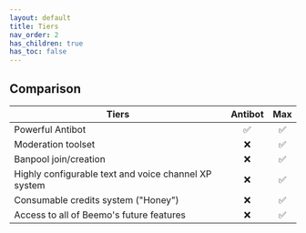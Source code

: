 ```yaml
---
layout: default
title: Tiers
nav_order: 2
has_children: true
has_toc: false
---
```


## Comparison

| Tiers                                                  |   Antibot   |   Max  |
| ------------------------------------------------------ | :---------: | :----: |
| Powerful Antibot                                       |     ✅     |   ✅   |
| Moderation toolset                                     |     ❌     |   ✅   |
| Banpool join/creation                                  |     ❌     |   ✅   |
| Highly configurable text and voice channel XP system   |     ❌     |   ✅   |
| Consumable credits system ("Honey")                    |     ❌     |   ✅   |
| Access to all of Beemo's future features               |     ❌     |   ✅   |